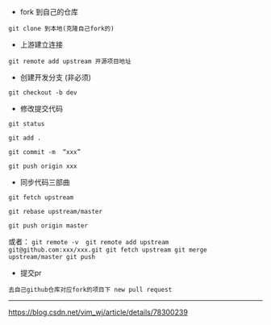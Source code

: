 - fork 到自己的仓库

`git clone 到本地(克隆自己fork的)`

- 上游建立连接

 `git remote add upstream 开源项目地址`

- 创建开发分支 (非必须)

 `git checkout -b dev`

- 修改提交代码

`git status `

`git add . `

`git commit -m  “xxx”`

`git push origin xxx`

- 同步代码三部曲

`git fetch upstream`

`git rebase upstream/master`

`git push origin master`

或者：
`
git remote -v 
git remote add upstream git@github.com:xxx/xxx.git
git fetch upstream
git merge upstream/master
git push 
`
- 提交pr

`去自己github仓库对应fork的项目下 new pull request`
 
 ---
 https://blog.csdn.net/vim_wj/article/details/78300239
